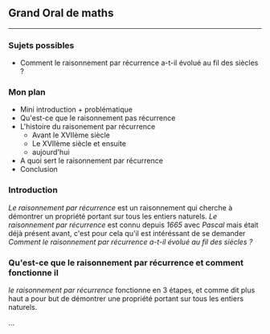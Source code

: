 

## Grand Oral de maths

---


### Sujets possibles 

- Comment le raisonnement par récurrence a-t-il évolué au fil des siècles ?


### Mon plan

- Mini introduction + problématique
- Qu'est-ce que le raisonnement pas récurrence
- L'histoire du raisonement par récurrence
	- Avant le XVIIème siècle
	- Le XVIIème siècle et ensuite
	- aujourd'hui
- A quoi sert le raisonnement par récurrence
- Conclusion


### Introduction

*Le raisonnement par récurrence* est un raisonnement qui cherche à démontrer un propriété portant sur tous les entiers naturels. *Le raisonnement par récurrence* est connu depuis *1665* avec *Pascal* mais était déjà présent avant, c'est pour cela qu'il est intéréssant de se demander *Comment le raisonnement par récurrence a-t-il évolué au fil des siècles ?*

### Qu'est-ce que le raisonnement par récurrence et comment fonctionne il

*le raisonnement par récurrence* fonctionne en 3 étapes, et comme dit plus haut a pour but de démontrer une propriété portant sur tous les entiers naturels. 

...

